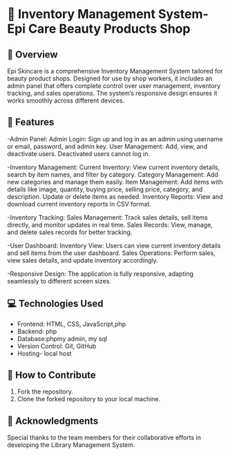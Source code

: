 # 💄 Inventory Management System-Epi Care Beauty Products Shop

## 📝 Overview

Epi Skincare is a comprehensive Inventory Management System tailored for beauty product shops. Designed for use by shop workers, it includes an admin panel that offers complete control over user management, inventory tracking, and sales operations. The system’s responsive design ensures it works smoothly across different devices.

## 🚀 Features

-Admin Panel:
 Admin Login: Sign up and log in as an admin using username or email, password, and admin key.
 User Management: Add, view, and deactivate users. Deactivated users cannot log in.

-Inventory Management:
 Current Inventory: View current inventory details, search by item names, and filter by category.
 Category Management: Add new categories and manage them easily.
 Item Management: Add items with details like image, quantity, buying price, selling price, category, and description. Update or delete items as needed.
 Inventory Reports: View and download current inventory reports in CSV format.

-Inventory Tracking:
 Sales Management: Track sales details, sell items directly, and monitor updates in real time.
 Sales Records: View, manage, and delete sales records for better tracking.

-User Dashboard:
 Inventory View: Users can view current inventory details and sell items from the user dashboard.
 Sales Operations: Perform sales, view sales details, and update inventory accordingly.

-Responsive Design:
 The application is fully responsive, adapting seamlessly to different screen sizes.

## 💻 Technologies Used

- Frontend: HTML, CSS, JavaScript,php
- Backend: php
- Database:phpmy admin, my sql
- Version Control: Git, GitHub
- Hosting- local host

 ## 🤝 How to Contribute

1. Fork the repository.
2. Clone the forked repository to your local machine.

## 🙏 Acknowledgments

Special thanks to the team members for their collaborative efforts in developing the Library Management System.


 
